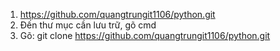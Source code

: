1. https://github.com/quangtrungit1106/python.git
2. Đến thư mục cần lưu trữ, gõ cmd
3. Gõ: git clone https://github.com/quangtrungit1106/python.git
